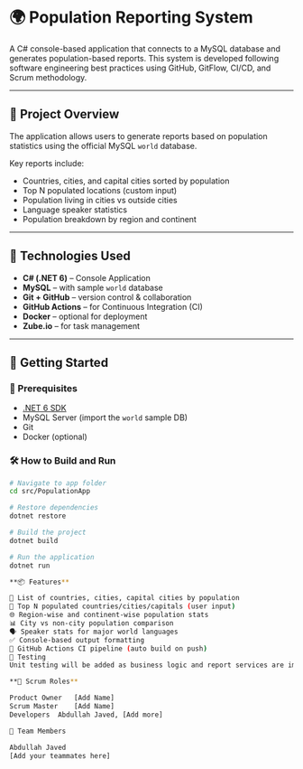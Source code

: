 # 🌍 Population Reporting System

A C# console-based application that connects to a MySQL database and generates population-based reports. This system is developed following software engineering best practices using GitHub, GitFlow, CI/CD, and Scrum methodology.

---

## 📌 Project Overview

The application allows users to generate reports based on population statistics using the official MySQL `world` database.

Key reports include:
- Countries, cities, and capital cities sorted by population
- Top N populated locations (custom input)
- Population living in cities vs outside cities
- Language speaker statistics
- Population breakdown by region and continent

---

## 🧰 Technologies Used

- **C# (.NET 6)** – Console Application
- **MySQL** – with sample `world` database
- **Git + GitHub** – version control & collaboration
- **GitHub Actions** – for Continuous Integration (CI)
- **Docker** – optional for deployment
- **Zube.io** – for task management

---

## 🚀 Getting Started

### 🔧 Prerequisites

- [.NET 6 SDK](https://dotnet.microsoft.com/en-us/download/dotnet/6.0)
- MySQL Server (import the `world` sample DB)
- Git
- Docker (optional)

### 🛠️ How to Build and Run

```bash
# Navigate to app folder
cd src/PopulationApp

# Restore dependencies
dotnet restore

# Build the project
dotnet build

# Run the application
dotnet run

**📦 Features**

🔢 List of countries, cities, capital cities by population
🎯 Top N populated countries/cities/capitals (user input)
🌐 Region-wise and continent-wise population stats
📊 City vs non-city population comparison
🗣️ Speaker stats for major world languages
✅ Console-based output formatting
🔄 GitHub Actions CI pipeline (auto build on push)
🧪 Testing
Unit testing will be added as business logic and report services are implemented.

**🧠 Scrum Roles**

Product Owner	[Add Name]
Scrum Master	[Add Name]
Developers	Abdullah Javed, [Add more]

👥 Team Members

Abdullah Javed
[Add your teammates here]

